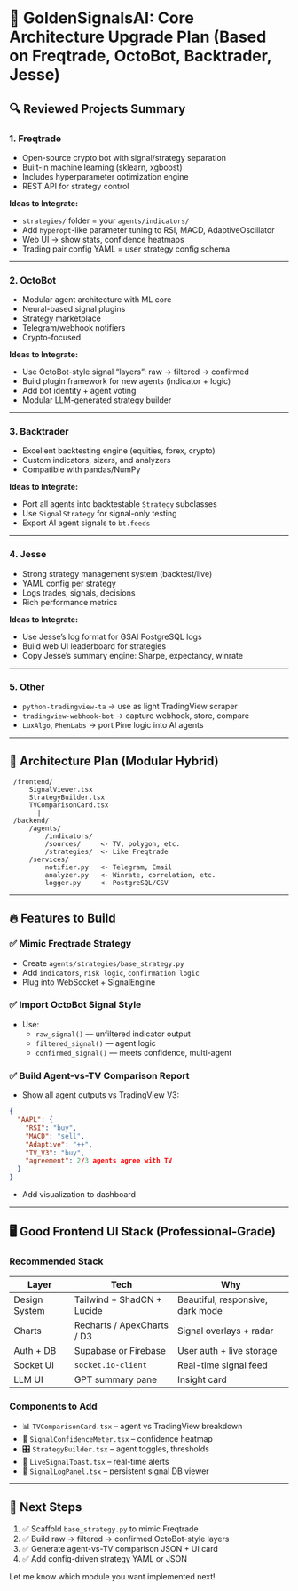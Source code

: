 # 🧠 GoldenSignalsAI: Core Architecture Upgrade Plan (Based on Freqtrade, OctoBot, Backtrader, Jesse)

## 🔍 Reviewed Projects Summary

### 1. **Freqtrade**
- Open-source crypto bot with signal/strategy separation
- Built-in machine learning (sklearn, xgboost)
- Includes hyperparameter optimization engine
- REST API for strategy control

**Ideas to Integrate:**
- `strategies/` folder = your `agents/indicators/`
- Add `hyperopt`-like parameter tuning to RSI, MACD, AdaptiveOscillator
- Web UI → show stats, confidence heatmaps
- Trading pair config YAML = user strategy config schema

---

### 2. **OctoBot**
- Modular agent architecture with ML core
- Neural-based signal plugins
- Strategy marketplace
- Telegram/webhook notifiers
- Crypto-focused

**Ideas to Integrate:**
- Use OctoBot-style signal “layers”: raw → filtered → confirmed
- Build plugin framework for new agents (indicator + logic)
- Add bot identity + agent voting
- Modular LLM-generated strategy builder

---

### 3. **Backtrader**
- Excellent backtesting engine (equities, forex, crypto)
- Custom indicators, sizers, and analyzers
- Compatible with pandas/NumPy

**Ideas to Integrate:**
- Port all agents into backtestable `Strategy` subclasses
- Use `SignalStrategy` for signal-only testing
- Export AI agent signals to `bt.feeds`

---

### 4. **Jesse**
- Strong strategy management system (backtest/live)
- YAML config per strategy
- Logs trades, signals, decisions
- Rich performance metrics

**Ideas to Integrate:**
- Use Jesse’s log format for GSAI PostgreSQL logs
- Build web UI leaderboard for strategies
- Copy Jesse’s summary engine: Sharpe, expectancy, winrate

---

### 5. **Other**
- `python-tradingview-ta` → use as light TradingView scraper
- `tradingview-webhook-bot` → capture webhook, store, compare
- `LuxAlgo`, `PhenLabs` → port Pine logic into AI agents

---

## 🧬 Architecture Plan (Modular Hybrid)

```
 /frontend/
     SignalViewer.tsx
     StrategyBuilder.tsx
     TVComparisonCard.tsx
       |
 /backend/
     /agents/
         /indicators/
         /sources/     <- TV, polygon, etc.
         /strategies/  <- Like Freqtrade
     /services/
         notifier.py   <- Telegram, Email
         analyzer.py   <- Winrate, correlation, etc.
         logger.py     <- PostgreSQL/CSV
```

---

## 🔥 Features to Build

### ✅ Mimic Freqtrade Strategy
- Create `agents/strategies/base_strategy.py`
- Add `indicators`, `risk logic`, `confirmation logic`
- Plug into WebSocket + SignalEngine

### ✅ Import OctoBot Signal Style
- Use:
  - `raw_signal()` — unfiltered indicator output
  - `filtered_signal()` — agent logic
  - `confirmed_signal()` — meets confidence, multi-agent

### ✅ Build Agent-vs-TV Comparison Report
- Show all agent outputs vs TradingView V3:
```json
{
  "AAPL": {
    "RSI": "buy",
    "MACD": "sell",
    "Adaptive": "++",
    "TV_V3": "buy",
    "agreement": 2/3 agents agree with TV
  }
}
```
- Add visualization to dashboard

---

## 🖥️ Good Frontend UI Stack (Professional-Grade)

### Recommended Stack
| Layer         | Tech                        | Why                        |
|---------------|-----------------------------|----------------------------|
| Design System | Tailwind + ShadCN + Lucide  | Beautiful, responsive, dark mode |
| Charts        | Recharts / ApexCharts / D3  | Signal overlays + radar    |
| Auth + DB     | Supabase or Firebase        | User auth + live storage   |
| Socket UI     | `socket.io-client`          | Real-time signal feed      |
| LLM UI        | GPT summary pane            | Insight card               |

### Components to Add
- 📊 `TVComparisonCard.tsx` – agent vs TradingView breakdown
- 🧠 `SignalConfidenceMeter.tsx` – confidence heatmap
- 🎛️ `StrategyBuilder.tsx` – agent toggles, thresholds
- 📡 `LiveSignalToast.tsx` – real-time alerts
- 📜 `SignalLogPanel.tsx` – persistent signal DB viewer

---

## 🚀 Next Steps

1. ✅ Scaffold `base_strategy.py` to mimic Freqtrade
2. ✅ Build raw → filtered → confirmed OctoBot-style layers
3. ✅ Generate agent-vs-TV comparison JSON + UI card
4. ✅ Add config-driven strategy YAML or JSON

Let me know which module you want implemented next!
